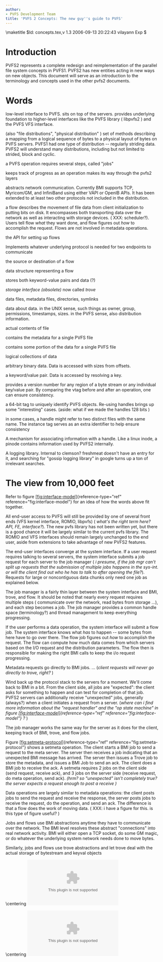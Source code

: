 ```yaml
---
author:
- PVFS Development Team
title: 'PVFS 2 Concepts: The new guy''s guide to PVFS'
---
```


\maketitle
    $Id: concepts.tex,v 1.3 2006-09-13 20:22:43 vilayann Exp $

Introduction
============

PVFS2 represents a complete redesign and reimplementation of the
parallel file system concepts in PVFS1. PVFS2 has new entities acting in
new ways on new objects. This document will serve as an introduction to
the terminology and concepts used in the other pvfs2 documents.

Words
=====

low-level interface to PVFS. sits on top of the servers. provides
underlying foundation to higher-level interfaces like the PVFS library (
libpvfs2 ) and the PVFS VFS interface.

(also "file distributions", "physical distribution" ) set of methods
describing a mapping from a logical sequence of bytes to a physical
layout of bytes on PVFS servers. PVFS1 had one type of distribution --
regularly striding data. PVFS2 will understand many distributions,
including but not limited to strided, block and cyclic.

a PVFS operation requires several steps, called "jobs"

keeps track of progress as an operation makes its way through the pvfs2
layers

abstracts network communication. Currently BMI supports TCP, Myricom/GM,
and InfiniBand using either VAPI or OpenIB APIs. It has been extended to
at least two other protocols not included in the distribution.

a flow describes the movement of file data from client initialization to
putting bits on disk. It encompasses both transporting data over the
network as well as interacting with storage devices. ( XXX: scheduler?).
Users tell flow *what* they want done, and flow figures out *how* to
accomplish the request. Flows are not involved in metadata operations.

the API for setting up flows

Implements whatever underlying protocol is needed for two endpoints to
communicate

the source or destination of a flow

data structure representing a flow

stores both keyword-value pairs and data (?)

*storage interface (obsolete)* now called *trove*

data files, metadata files, directories, symlinks

data about data. in the UNIX sense, such things as owner, group,
permissions, timestamps, sizes. in the PVFS sense, also distribution
information.

actual contents of file

contains the metadata for a single PVFS file

contains some portion of the data for a single PVFS file

logical collections of data

arbitrary binary data. Data is accessed with sizes from offsets.

a keyword/value pair. Data is accessed by resolving a key.

provides a version number for any region of a byte stream or any
individual key/value pair. By comparing the vtag before and after an
operation, one can ensure consistency.

a 64-bit tag to uniquely identify PVFS objects. Re-using handles brings
up some "interesting" cases. (aside: what if we made the handles 128
bits )

in some cases, a handle might refer to two distinct files with the same
name. The instance tag serves as an extra identifier to help ensure
consistency

A mechanism for associating information with a handle. Like a linux
inode, a pinode contains information used by PVFS2 internally.

A logging library. Internal to clemson? freshmeat doesn't have an entry
for it, and searching for "gossip logging library" in google turns up a
ton of irrelevant searches.

The view from 10,000 feet
=========================

Refer to figure
[\[fig:interface-model\]](#fig:interface-model){reference-type="ref"
reference="fig:interface-model"} for an idea of how the words above fit
together.

All end-user access to PVFS will still be provided by one of several
front ends (VFS kernel interface, ROMIO, libpvfs) ( *what's the right
term here? API, FE, interface?*). The new pvfs library has not been
written yet, but there is a good chance it will be largely similar to
the current pvfs library. The ROMIO and VFS interfaces should remain
largely unchanged to the end user, aside from extensions to take
advantage of new PVFS2 features.

The end-user interfaces converge at the system interface. If a user
request requires talking to several servers, the system interface
submits a job request for each server to the job manager ( *i presume,
if the job mgr can't split up requests that the submission of multiple
jobs happens in the sys-int. or will the client find out who he has to
talk to after opening the file?*). Requests for large or noncontiguous
data chunks only need one job as explained below.

The job manager is a fairly thin layer between the system interface and
BMI, trove, and flow. It should be noted that nearly every request
requires multiple steps ( communicate over the network, read bytes from
storage \...), and each step becomes a job. The job manager provides a
common handle space (terminology?) and thread management to keep
everything progressing.

If the user performs a data operation, the system interface will submit
a flow job. The system interface knows what *has* to happen -- some
bytes from here have to go over there. The flow job figures out *how* to
accomplish the request. The flow can compute how much data comes from
which servers based on the I/O request and the distribution parameters.
The flow then is responsible for making the right BMI calls to keep the
i/o request progressing.

Metadata requests go directly to BMI jobs. \... (*client requests will
never go directly to trove, right?* )

Wind back up the protocol stack to the servers for a moment. We'll come
back to BMI in a bit. From the client side, all jobs are "expected": the
client asks for something to happen and can test for completion of that
job. PVFS2 servers can additionally receive "unexpected" jobs, generally
(always?) when a client initiates a request from a server. (*where can i
find more information about the "request handler" and the "op state
machine" in figure
[\[fig:interface-model\]](#fig:interface-model){reference-type="ref"
reference="fig:interface-model"} ?* )

The job manager works the same way for the server as it does for the
client, keeping track of BMI, trove, and flow jobs.

Figure
[\[fig:setmeta-protocol\]](#fig:setmeta-protocol){reference-type="ref"
reference="fig:setmeta-protocol"} shows a setmeta operation. The client
starts a BMI job to send a request to the meta server. The server then
receives a job indicating that an unexpected BMI message has arrived.
The server then issues a Trove job to store the metadata, and issues a
BMI Job to send an ack. The client does a BMI job to receive the ack. A
setmeta requires 2 jobs on the client side (send request, receive ack),
and 3 jobs on the server side (receive request, do meta operation, send
ack). *(hrm? so "unexpected" isn't completely true? the server expects a
request enough to post a receive )*

Data operations are largely similar to metadata operations: the client
posts jobs to send the request and receive the response, the server
posts jobs to receive the request, do the operation, and send an ack.
The difference is that a flow does the work of moving data. ( XXX: i
have a figure for this. is this type of figure useful? )

Jobs and flows use BMI abstractions anytime they have to communicate
over the network. The BMI level resolves these abstract \"connections\"
into real network activity. BMI will either open a TCP socket, do some
GM magic, or do whatever the underlying system network needs done to
move bytes.

Similarly, jobs and flows use trove abstractions and let trove deal with
the actual storage of bytestream and keyval objects

\centering
![PVFS2 components [\[fig:interface-model\]]{#fig:interface-model
label="fig:interface-model"}](interface-model.eps)

\centering
![PVFS2 setmeta operation
[\[fig:setmeta-protocol\]]{#fig:setmeta-protocol
label="fig:setmeta-protocol"}](setmeta-protocol.eps)
